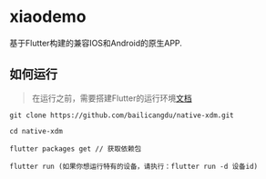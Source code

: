 # xiaodemo

基于Flutter构建的兼容IOS和Android的原生APP.

## 如何运行

> 在运行之前，需要搭建Flutter的运行环境[文档](https://flutter.dev/docs/get-started/install)

```
git clone https://github.com/bailicangdu/native-xdm.git

cd native-xdm

flutter packages get // 获取依赖包

flutter run (如果你想运行特有的设备，请执行：flutter run -d 设备id)

```